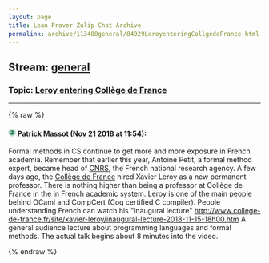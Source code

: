 ```yaml
---
layout: page
title: Lean Prover Zulip Chat Archive 
permalink: archive/113488general/84929LeroyenteringCollgedeFrance.html
---
```


## Stream: [general](index.html)
### Topic: [Leroy entering Collège de France](84929LeroyenteringCollgedeFrance.html)

---


{% raw %}
#### [![Click to go to Zulip](../../assets/img/zulip2.png) Patrick Massot (Nov 21 2018 at 11:54)](https://leanprover.zulipchat.com/#narrow/stream/113488-general/topic/Leroy%20entering%20Coll%C3%A8ge%20de%20France/near/148102128):
Formal methods in CS continue to get more and more exposure in French academia. Remember that earlier this year, Antoine Petit, a formal method expert, became head of [CNRS](https://en.wikipedia.org/wiki/Centre_national_de_la_recherche_scientifique), the French national research agency. A few days ago, the [Collège de France](https://en.wikipedia.org/wiki/Coll%C3%A8ge_de_France) hired Xavier Leroy as a new permanent professor. There is nothing higher than being a professor at Collège de France in the in French academic system. Leroy is one of the main people behind OCaml and CompCert (Coq certified C compiler). People understanding French can watch his "inaugural lecture"  http://www.college-de-france.fr/site/xavier-leroy/inaugural-lecture-2018-11-15-18h00.htm A general audience lecture about programming languages and formal methods. The actual talk begins about 8 minutes into the video.


{% endraw %}
